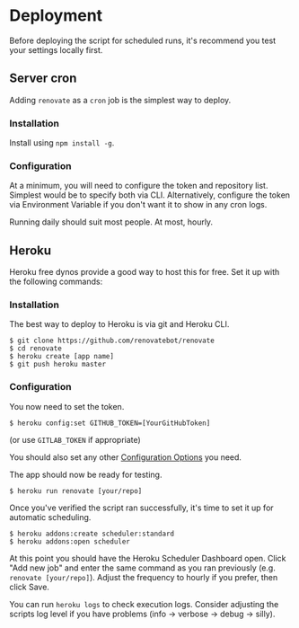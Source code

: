 # Deployment

Before deploying the script for scheduled runs, it's recommend you test your
settings locally first.

## Server cron

Adding `renovate` as a `cron` job is the simplest way to deploy.

### Installation

Install using `npm install -g`.

### Configuration

At a minimum, you will need to configure the token and repository list. Simplest
would be to specify both via CLI. Alternatively, configure the token via
Environment Variable if you don't want it to show in any cron logs.

Running daily should suit most people. At most, hourly.

## Heroku

Heroku free dynos provide a good way to host this for free. Set it up with the
following commands:

### Installation

The best way to deploy to Heroku is via git and Heroku CLI.

```
$ git clone https://github.com/renovatebot/renovate
$ cd renovate
$ heroku create [app name]
$ git push heroku master
```

### Configuration

You now need to set the token.

```
$ heroku config:set GITHUB_TOKEN=[YourGitHubToken]
```

(or use `GITLAB_TOKEN` if appropriate)

You should also set any other [Configuration Options](configuration.md) you
need.

The app should now be ready for testing.

```
$ heroku run renovate [your/repo]
```

Once you've verified the script ran successfully, it's time to set it up for
automatic scheduling.

```
$ heroku addons:create scheduler:standard
$ heroku addons:open scheduler
```

At this point you should have the Heroku Scheduler Dashboard open. Click "Add
new job" and enter the same command as you ran previously (e.g. `renovate [your/repo]`). Adjust the frequency to hourly if you prefer, then click Save.

You can run `heroku logs` to check execution logs. Consider adjusting the
scripts log level if you have problems (info -> verbose -> debug -> silly).
